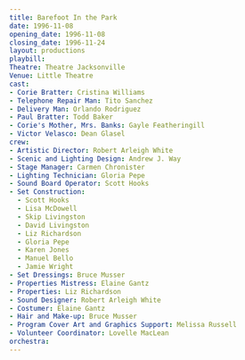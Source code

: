 ```yaml
---
title: Barefoot In the Park
date: 1996-11-08
opening_date: 1996-11-08
closing_date: 1996-11-24
layout: productions
playbill:
Theatre: Theatre Jacksonville
Venue: Little Theatre
cast:
- Corie Bratter: Cristina Williams
- Telephone Repair Man: Tito Sanchez
- Delivery Man: Orlando Rodriguez
- Paul Bratter: Todd Baker
- Corie's Mother, Mrs. Banks: Gayle Featheringill
- Victor Velasco: Dean Glasel
crew:
- Artistic Director: Robert Arleigh White
- Scenic and Lighting Design: Andrew J. Way
- Stage Manager: Carmen Chronister
- Lighting Technician: Gloria Pepe
- Sound Board Operator: Scott Hooks
- Set Construction:
  - Scott Hooks
  - Lisa McDowell
  - Skip Livingston
  - David Livingston
  - Liz Richardson
  - Gloria Pepe
  - Karen Jones
  - Manuel Bello
  - Jamie Wright
- Set Dressings: Bruce Musser
- Properties Mistress: Elaine Gantz
- Properties: Liz Richardson
- Sound Designer: Robert Arleigh White
- Costumer: Elaine Gantz
- Hair and Make-up: Bruce Musser
- Program Cover Art and Graphics Support: Melissa Russell
- Volunteer Coordinator: Lovelle MacLean
orchestra:
---
```

